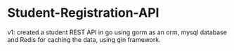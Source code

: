 # Student-Registration-API
v1: created a student REST API in go using gorm as an orm, mysql database and Redis for caching the data, using gin framework.
